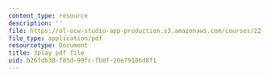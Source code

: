 ```yaml
---
content_type: resource
description: ''
file: https://ol-ocw-studio-app-production.s3.amazonaws.com/courses/22-01-introduction-to-nuclear-engineering-and-ionizing-radiation-fall-2016/b26fdb30f85d99fcfb8f20e79186d8f1_9uqKU5ZDwfM.pdf
file_type: application/pdf
resourcetype: Document
title: 3play pdf file
uid: b26fdb30-f85d-99fc-fb8f-20e79186d8f1
---
```

